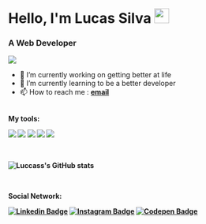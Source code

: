 # Hello, I'm Lucas Silva <img src="https://raw.githubusercontent.com/MartinHeinz/MartinHeinz/master/wave.gif" width="30px">

### A Web Developer

![](https://komarev.com/ghpvc/?username=luccasscds&color=blueviolet)

- 🔭 I’m currently working on getting better at life
- 🌱 I’m currently learning to be a better developer
- 📫 How to reach me : [**email**](https://www.instagram.com/programadorlucas/)
<br/>
<b>My tools: <b/>
<p>
  <img src="https://img.shields.io/badge/HTML5-E34F26?style=for-the-badge&logo=html5&logoColor=white">
  <img src="https://img.shields.io/badge/CSS3-1572B6?style=for-the-badge&logo=css3&logoColor=white">
  <img src="https://img.shields.io/badge/JavaScript-323330?style=for-the-badge&logo=javascript&logoColor=F7DF1E">
  <img src="https://img.shields.io/badge/SQLite-07405E?style=for-the-badge&logo=sqlite&logoColor=white">
  <img src="https://img.shields.io/badge/Node.js-339933?style=for-the-badge&logo=nodedotjs&logoColor=white">
<p/>

<br/>
  
![Luccass's GitHub stats](https://github-readme-stats.vercel.app/api?username=luccasscds&theme=radical&show_icons=true)

<br/>

<b>Social Network: <b/>
<p>
  
  [![Linkedin Badge](https://img.shields.io/badge/-Linkedin-0077B5?style=for-the-badge&logo=Linkedin&logoColor=white)](https://www.linkedin.com/in/lucassilva21/)
  [![Instagram Badge](https://img.shields.io/badge/-Instagram-E4405F?style=for-the-badge&labelColor=&logo=instagram&logoColor=white)](https://www.instagram.com/programadorlucas/)
  [![Codepen Badge](https://img.shields.io/badge/-Codepen-000000?style=for-the-badge&logo=codepen&logoColor=white)](https://codepen.io/luccasscds)
  
<p/>
